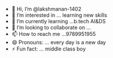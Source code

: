- 👋 Hi, I’m @lakshmanan-1402
- 👀 I’m interested in ... learning new skills 
- 🌱 I’m currently learning ...b.tech AI&DS
- 💞️ I’m looking to collaborate on ...
- 📫 How to reach me ...9789951955
- 😄 Pronouns: ... every day is a new day 
- ⚡ Fun fact: ... middle class boy 

<!---
lakshmanan-1402/lakshmanan-1402 is a ✨ special ✨ repository because its `README.md` (this file) appears on your GitHub profile.
You can click the Preview link to take a look at your changes.
--->

